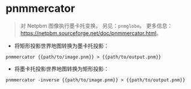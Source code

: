 # pnmmercator

> 对 Netpbm 图像执行墨卡托变换。
> 另见：`pnmglobe`。
> 更多信息：<https://netpbm.sourceforge.net/doc/pnmmercator.html>。

- 将矩形投影世界地图转换为墨卡托投影：

`pnmmercator {{path/to/image.pnm}} > {{path/to/output.pnm}}`

- 将墨卡托投影世界地图转换为矩形投影：

`pnmmercator -inverse {{path/to/image.pnm}} > {{path/to/output.pnm}}`